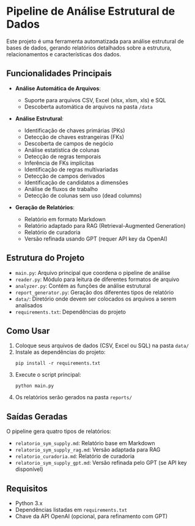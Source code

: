# Pipeline de Análise Estrutural de Dados

Este projeto é uma ferramenta automatizada para análise estrutural de bases de dados, gerando relatórios detalhados sobre a estrutura, relacionamentos e características dos dados.

## Funcionalidades Principais

- **Análise Automática de Arquivos**:
  - Suporte para arquivos CSV, Excel (xlsx, xlsm, xls) e SQL
  - Descoberta automática de arquivos na pasta `/data`

- **Análise Estrutural**:
  - Identificação de chaves primárias (PKs)
  - Detecção de chaves estrangeiras (FKs)
  - Descoberta de campos de negócio
  - Análise estatística de colunas
  - Detecção de regras temporais
  - Inferência de FKs implícitas
  - Identificação de regras multivariadas
  - Detecção de campos derivados
  - Identificação de candidatos a dimensões
  - Análise de fluxos de trabalho
  - Detecção de colunas sem uso (dead columns)

- **Geração de Relatórios**:
  - Relatório em formato Markdown
  - Relatório adaptado para RAG (Retrieval-Augmented Generation)
  - Relatório de curadoria
  - Versão refinada usando GPT (requer API key da OpenAI)

## Estrutura do Projeto

- `main.py`: Arquivo principal que coordena o pipeline de análise
- `reader.py`: Módulo para leitura de diferentes formatos de arquivo
- `analyzer.py`: Contém as funções de análise estrutural
- `report_generator.py`: Geração dos diferentes tipos de relatório
- `data/`: Diretório onde devem ser colocados os arquivos a serem analisados
- `requirements.txt`: Dependências do projeto

## Como Usar

1. Coloque seus arquivos de dados (CSV, Excel ou SQL) na pasta `data/`
2. Instale as dependências do projeto:
   ```
   pip install -r requirements.txt
   ```
3. Execute o script principal:
   ```
   python main.py
   ```
4. Os relatórios serão gerados na pasta `reports/`

## Saídas Geradas

O pipeline gera quatro tipos de relatórios:
- `relatorio_sym_supply.md`: Relatório base em Markdown
- `relatorio_sym_supply_rag.md`: Versão adaptada para RAG
- `relatorio_curadoria.md`: Relatório de curadoria
- `relatorio_sym_supply_gpt.md`: Versão refinada pelo GPT (se API key disponível)

## Requisitos

- Python 3.x
- Dependências listadas em `requirements.txt`
- Chave da API OpenAI (opcional, para refinamento com GPT) 